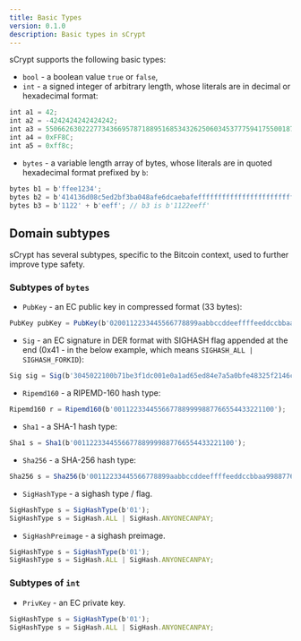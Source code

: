 ```yaml
---
title: Basic Types
version: 0.1.0
description: Basic types in sCrypt
---
```


sCrypt supports the following basic types:

- `bool` - a boolean value `true` or `false`,
- `int` - a signed integer of arbitrary length, whose literals are in decimal or hexadecimal format:
```javascript
int a1 = 42;
int a2 = -4242424242424242;
int a3 = 55066263022277343669578718895168534326250603453777594175500187360389116729240;
int a4 = 0xFF8C;
int a5 = 0xff8c;
```
- `bytes` -  a variable length array of bytes, whose literals are in quoted hexadecimal format prefixed by `b`:
```javascript
bytes b1 = b'ffee1234';
bytes b2 = b'414136d08c5ed2bf3ba048afe6dcaebafeffffffffffffffffffffffffffffff00';
bytes b3 = b'1122' + b'eeff'; // b3 is b'1122eeff'
```

## Domain subtypes

sCrypt has several subtypes, specific to the Bitcoin context, used to further improve type safety.

### Subtypes of `bytes`

- `PubKey` - an EC public key in compressed format (33 bytes):
```javascript
PubKey pubKey = PubKey(b'0200112233445566778899aabbccddeeffffeeddccbbaa99887766554433221100');
```

- `Sig` - an EC signature in DER format with SIGHASH flag appended at the end (0x41 - in the below example, which means `SIGHASH_ALL | SIGHASH_FORKID`):
```javascript
Sig sig = Sig(b'3045022100b71be3f1dc001e0a1ad65ed84e7a5a0bfe48325f2146ca1d677cf15e96e8b80302206d74605e8234eae3d4980fcd7b2fdc1c5b9374f0ce71dea38707fccdbd28cf7e41');
```

- `Ripemd160` - a RIPEMD-160 hash type:
```javascript
Ripemd160 r = Ripemd160(b'0011223344556677889999887766554433221100');
```

- `Sha1` - a SHA-1 hash type:
```javascript
Sha1 s = Sha1(b'0011223344556677889999887766554433221100');
```

- `Sha256` - a SHA-256 hash type:
```javascript
Sha256 s = Sha256(b'00112233445566778899aabbccddeeffffeeddccbbaa99887766554433221100');
```

- `SigHashType` - a sighash type / flag.
```javascript
SigHashType s = SigHashType(b'01');
SigHashType s = SigHash.ALL | SigHash.ANYONECANPAY;
```

- `SigHashPreimage` - a sighash preimage.
```javascript
SigHashType s = SigHashType(b'01');
SigHashType s = SigHash.ALL | SigHash.ANYONECANPAY;
```

### Subtypes of `int`

- `PrivKey` - an EC private key.
```javascript
SigHashType s = SigHashType(b'01');
SigHashType s = SigHash.ALL | SigHash.ANYONECANPAY;
```
